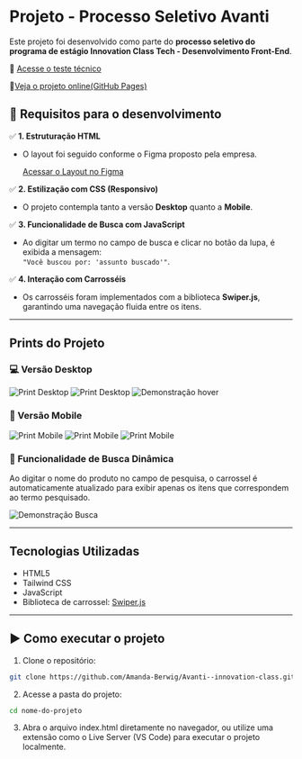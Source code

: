 # Projeto - Processo Seletivo Avanti

Este projeto foi desenvolvido como parte do **processo seletivo do programa de estágio Innovation Class Tech - Desenvolvimento Front-End**.

🔗 [Acesse o teste técnico](https://ic.penseavanti.com.br/mod/page/view.php?id=51)

🔗[Veja o projeto online(GitHub Pages)](https://github.com/Amanda-Berwig/Avanti--innovation-class/deployments/github-pages)

## 📝 Requisitos para o desenvolvimento

✅ **1. Estruturação HTML**

- O layout foi seguido conforme o Figma proposto pela empresa.

  [Acessar o Layout no Figma](https://www.figma.com/proto/DqtFxC6312M32mLt8FpJjq/innovation-class?page-id=13%3A673&node-id=13-920&viewport=346%2C140%2C0.11&t=HyGGDSs83f1vbqMJ-1&scaling=scale-down&content-scaling=fixed)

✅ **2. Estilização com CSS (Responsivo)**

- O projeto contempla tanto a versão **Desktop** quanto a **Mobile**.

✅ **3. Funcionalidade de Busca com JavaScript**

- Ao digitar um termo no campo de busca e clicar no botão da lupa, é exibida a mensagem:  
  `"Você buscou por: 'assunto buscado'"`.

✅ **4. Interação com Carrosséis**

- Os carrosséis foram implementados com a biblioteca **Swiper.js**, garantindo uma navegação fluida entre os itens.

---

## Prints do Projeto

### 💻 Versão Desktop

![Print Desktop](./assets/print-desktop.png)
![Print Desktop](./assets/print-desktop3.png)
![Demonstração hover](./assets/gifs/Hover-departamentos.gif)

### 📱 Versão Mobile

![Print Mobile](./assets/print-mobile.png)
![Print Mobile](./assets/print-mobile2.png)
![Print Mobile](./assets/print-mobile3.png)

### 🔎 Funcionalidade de Busca Dinâmica

Ao digitar o nome do produto no campo de pesquisa, o carrossel é automaticamente atualizado para exibir apenas os itens que correspondem ao termo pesquisado.

![Demonstração Busca](./assets/gifs/resultado-busca.gif)

---

## Tecnologias Utilizadas

- HTML5
- Tailwind CSS
- JavaScript
- Biblioteca de carrossel: [Swiper.js](https://swiperjs.com/)

---

## ▶️ Como executar o projeto

1. Clone o repositório:

```bash
git clone https://github.com/Amanda-Berwig/Avanti--innovation-class.git
```

2. Acesse a pasta do projeto:

```bash
cd nome-do-projeto
```

3. Abra o arquivo index.html diretamente no navegador, ou utilize uma extensão como o Live Server (VS Code) para executar o projeto localmente.
